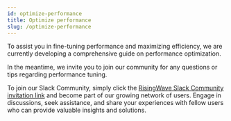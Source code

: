 ```yaml
---
id: optimize-performance
title: Optimize performance
slug: /optimize-performance
---
```

<head>
  <link rel="canonical" href="https://docs.risingwave.com/docs/current/optimize-performance/" />
</head>

To assist you in fine-tuning performance and maximizing efficiency, we are currently developing a comprehensive guide on performance optimization.

In the meantime, we invite you to join our community for any questions or tips regarding performance tuning.

To join our Slack Community, simply click the [RisingWave Slack Community invitation link](risingwave.com/slack) and become part of our growing network of users. Engage in discussions, seek assistance, and share your experiences with fellow users who can provide valuable insights and solutions.
